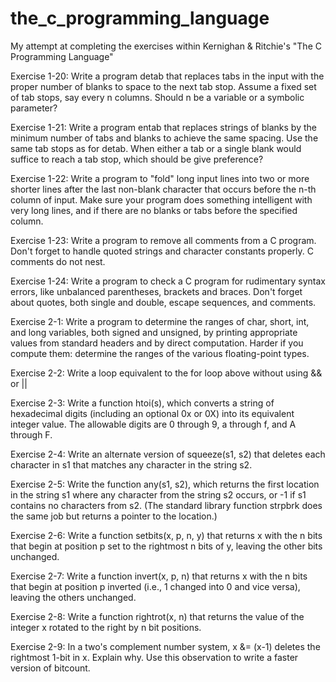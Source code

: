 # the_c_programming_language
My attempt at completing the exercises within Kernighan & Ritchie's "The C Programming Language"

Exercise 1-20: Write a program detab that replaces tabs in the input with the proper number of blanks to space to the next tab stop. Assume a fixed set of tab stops, say every n columns.  Should n be a variable or a symbolic parameter?

Exercise 1-21: Write a program entab that replaces strings of blanks by the minimum number of tabs and blanks to achieve the same spacing. Use the same tab stops as for detab.  When either a tab or a single blank would suffice to reach a tab stop, which should be give preference?

Exercise 1-22: Write a program to "fold" long input lines into two or more shorter lines after the last non-blank character that occurs before the n-th column of input. Make sure your program does something intelligent with very long lines, and if there are no blanks or tabs before the specified column.

Exercise 1-23: Write a program to remove all comments from a C program. Don't forget to handle quoted strings and character constants properly. C comments do not nest.

Exercise 1-24: Write a program to check a C program for rudimentary syntax errors, like unbalanced parentheses, brackets and braces. Don't forget about quotes, both single and double, escape sequences, and comments.

Exercise 2-1: Write a program to determine the ranges of char, short, int, and long variables, both signed and unsigned, by printing appropriate values from standard headers and by direct computation. Harder if you compute them: determine the ranges of the various floating-point types.

Exercise 2-2: Write a loop equivalent to the for loop above without using && or ||

Exercise 2-3: Write a function htoi(s), which converts a string of hexadecimal digits (including an optional 0x or 0X) into its equivalent integer value.  The allowable digits are 0 through 9, a through f, and A through F.

Exercise 2-4: Write an alternate version of squeeze(s1, s2) that deletes each character in s1 that matches any character in the string s2.

Exercise 2-5: Write the function any(s1, s2), which returns the first location in the string s1 where any character from the string s2 occurs, or -1 if s1 contains no characters from s2.  (The standard library function strpbrk does the same job but returns a pointer to the location.)

Exercise 2-6: Write a function setbits(x, p, n, y) that returns x with the n bits that begin at position p set to the rightmost n bits of y, leaving the other bits unchanged.

Exercise 2-7: Write a function invert(x, p, n) that returns x with the n bits that begin at position p inverted (i.e., 1 changed into 0 and vice versa), leaving the others unchanged.

Exercise 2-8: Write a function rightrot(x, n) that returns the value of the integer x rotated to the right by n bit positions.

Exercise 2-9: In a two's complement number system, x &= (x-1) deletes the rightmost 1-bit in x.  Explain why.  Use this observation to write a faster version of bitcount.
